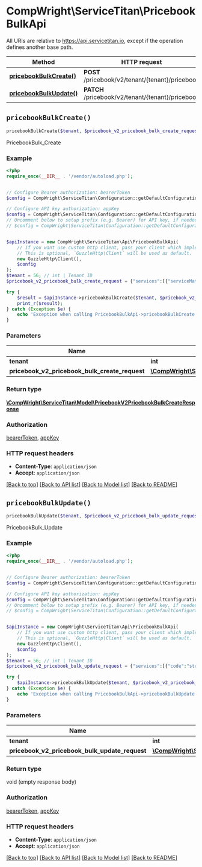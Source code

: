 # CompWright\ServiceTitan\PricebookBulkApi

All URIs are relative to https://api.servicetitan.io, except if the operation defines another base path.

| Method | HTTP request | Description |
| ------------- | ------------- | ------------- |
| [**pricebookBulkCreate()**](PricebookBulkApi.md#pricebookBulkCreate) | **POST** /pricebook/v2/tenant/{tenant}/pricebook | PricebookBulk_Create |
| [**pricebookBulkUpdate()**](PricebookBulkApi.md#pricebookBulkUpdate) | **PATCH** /pricebook/v2/tenant/{tenant}/pricebook | PricebookBulk_Update |


## `pricebookBulkCreate()`

```php
pricebookBulkCreate($tenant, $pricebook_v2_pricebook_bulk_create_request): \CompWright\ServiceTitan\Model\PricebookV2PricebookBulkCreateResponse
```

PricebookBulk_Create

### Example

```php
<?php
require_once(__DIR__ . '/vendor/autoload.php');


// Configure Bearer authorization: bearerToken
$config = CompWright\ServiceTitan\Configuration::getDefaultConfiguration()->setAccessToken('YOUR_ACCESS_TOKEN');

// Configure API key authorization: appKey
$config = CompWright\ServiceTitan\Configuration::getDefaultConfiguration()->setApiKey('ST-App-Key', 'YOUR_API_KEY');
// Uncomment below to setup prefix (e.g. Bearer) for API key, if needed
// $config = CompWright\ServiceTitan\Configuration::getDefaultConfiguration()->setApiKeyPrefix('ST-App-Key', 'Bearer');


$apiInstance = new CompWright\ServiceTitan\Api\PricebookBulkApi(
    // If you want use custom http client, pass your client which implements `GuzzleHttp\ClientInterface`.
    // This is optional, `GuzzleHttp\Client` will be used as default.
    new GuzzleHttp\Client(),
    $config
);
$tenant = 56; // int | Tenant ID
$pricebook_v2_pricebook_bulk_create_request = {"services":[{"serviceMaterials":[{"skuId":0,"customId":"string","quantity":0}],"serviceEquipment":[{"skuId":0,"customId":"string","quantity":0}],"recommendations":[{"skuId":0,"customId":"string"}],"upgrades":[{"skuId":0,"customId":"string"}],"code":"string","displayName":"string","description":"string","warranty":{"duration":0,"description":"string"},"categories":[0],"price":0,"memberPrice":0,"addOnPrice":0,"addOnMemberPrice":0,"taxable":true,"account":"string","hours":0,"isLabor":true,"assets":[{"type":{},"alias":"string","url":"string"}],"active":true,"crossSaleGroup":"string","paysCommission":true,"commissionBonus":0,"externalData":{"applicationGuid":"string","externalData":[{"key":"string","value":"string"}]},"customId":"string"}],"equipment":[{"equipmentMaterials":[{"skuId":0,"customId":"string","quantity":0}],"recommendations":[{"skuId":0,"customId":"string","type":"Service"}],"upgrades":[{"skuId":0,"customId":"string"}],"code":"string","displayName":"string","description":"string","price":0,"memberPrice":0,"addOnPrice":0,"addOnMemberPrice":0,"active":true,"manufacturer":"string","model":"string","manufacturerWarranty":{"duration":0,"description":"string"},"serviceProviderWarranty":{"duration":0,"description":"string"},"assets":[{"type":{},"alias":"string","url":"string"}],"categories":[0],"primaryVendor":{"vendorId":0,"memo":"string","vendorPart":"string","cost":0,"active":true,"primarySubAccount":{"cost":0,"accountName":"string"},"otherSubAccounts":[{"cost":0,"accountName":"string"}]},"otherVendors":[{"vendorId":0,"memo":"string","vendorPart":"string","cost":0,"active":true,"primarySubAccount":{"cost":0,"accountName":"string"},"otherSubAccounts":[{"cost":0,"accountName":"string"}]}],"account":"string","costOfSaleAccount":"string","assetAccount":"string","crossSaleGroup":"string","paysCommission":true,"commissionBonus":0,"hours":0,"taxable":true,"cost":0,"unitOfMeasure":"string","isInventory":true,"externalData":{"applicationGuid":"string","externalData":[{"key":"string","value":"string"}]},"customId":"string"}],"materials":[{"code":"string","displayName":"string","description":"string","cost":0,"active":true,"price":0,"memberPrice":0,"addOnPrice":0,"addOnMemberPrice":0,"hours":0,"commissionBonus":0,"paysCommission":true,"deductAsJobCost":true,"unitOfMeasure":"string","isInventory":true,"account":"string","costOfSaleAccount":"string","assetAccount":"string","taxable":true,"primaryVendor":{"vendorId":0,"memo":"string","vendorPart":"string","cost":0,"active":true,"primarySubAccount":{"cost":0,"accountName":"string"},"otherSubAccounts":[{"cost":0,"accountName":"string"}]},"otherVendors":[{"vendorId":0,"memo":"string","vendorPart":"string","cost":0,"active":true,"primarySubAccount":{"cost":0,"accountName":"string"},"otherSubAccounts":[{"cost":0,"accountName":"string"}]}],"assets":[{"type":{},"alias":"string","url":"string"}],"categories":[0],"externalData":{"applicationGuid":"string","externalData":[{"key":"string","value":"string"}]},"customId":"string"}],"discountAndFees":[{"type":{},"code":"string","displayName":"string","description":"string","amountType":{},"amount":0,"limit":0,"taxable":true,"categories":[0],"hours":0,"assets":[{"type":{},"alias":"string","url":"string"}],"account":"string","crossSaleGroup":"string","active":true,"bonus":0,"commissionBonus":0,"paysCommission":true,"excludeFromPayroll":true,"externalData":{"applicationGuid":"string","externalData":[{"key":"string","value":"string"}]},"customId":"string"}]}; // \CompWright\ServiceTitan\Model\PricebookV2PricebookBulkCreateRequest

try {
    $result = $apiInstance->pricebookBulkCreate($tenant, $pricebook_v2_pricebook_bulk_create_request);
    print_r($result);
} catch (Exception $e) {
    echo 'Exception when calling PricebookBulkApi->pricebookBulkCreate: ', $e->getMessage(), PHP_EOL;
}
```

### Parameters

| Name | Type | Description  | Notes |
| ------------- | ------------- | ------------- | ------------- |
| **tenant** | **int**| Tenant ID | |
| **pricebook_v2_pricebook_bulk_create_request** | [**\CompWright\ServiceTitan\Model\PricebookV2PricebookBulkCreateRequest**](../Model/PricebookV2PricebookBulkCreateRequest.md)|  | [optional] |

### Return type

[**\CompWright\ServiceTitan\Model\PricebookV2PricebookBulkCreateResponse**](../Model/PricebookV2PricebookBulkCreateResponse.md)

### Authorization

[bearerToken](../../README.md#bearerToken), [appKey](../../README.md#appKey)

### HTTP request headers

- **Content-Type**: `application/json`
- **Accept**: `application/json`

[[Back to top]](#) [[Back to API list]](../../README.md#endpoints)
[[Back to Model list]](../../README.md#models)
[[Back to README]](../../README.md)

## `pricebookBulkUpdate()`

```php
pricebookBulkUpdate($tenant, $pricebook_v2_pricebook_bulk_update_request)
```

PricebookBulk_Update

### Example

```php
<?php
require_once(__DIR__ . '/vendor/autoload.php');


// Configure Bearer authorization: bearerToken
$config = CompWright\ServiceTitan\Configuration::getDefaultConfiguration()->setAccessToken('YOUR_ACCESS_TOKEN');

// Configure API key authorization: appKey
$config = CompWright\ServiceTitan\Configuration::getDefaultConfiguration()->setApiKey('ST-App-Key', 'YOUR_API_KEY');
// Uncomment below to setup prefix (e.g. Bearer) for API key, if needed
// $config = CompWright\ServiceTitan\Configuration::getDefaultConfiguration()->setApiKeyPrefix('ST-App-Key', 'Bearer');


$apiInstance = new CompWright\ServiceTitan\Api\PricebookBulkApi(
    // If you want use custom http client, pass your client which implements `GuzzleHttp\ClientInterface`.
    // This is optional, `GuzzleHttp\Client` will be used as default.
    new GuzzleHttp\Client(),
    $config
);
$tenant = 56; // int | Tenant ID
$pricebook_v2_pricebook_bulk_update_request = {"services":[{"code":"string","displayName":"string","description":"string","warranty":{"duration":0,"description":"string"},"categories":[0],"price":0,"memberPrice":0,"addOnPrice":0,"addOnMemberPrice":0,"taxable":true,"account":"string","hours":0,"isLabor":true,"recommendations":[0],"upgrades":[0],"assets":[{"type":{},"alias":"string","url":"string"}],"serviceMaterials":[{"skuId":0,"quantity":0}],"serviceEquipment":[{"skuId":0,"quantity":0}],"active":true,"crossSaleGroup":"string","paysCommission":true,"commissionBonus":0,"externalData":{"applicationGuid":"string","externalData":[{"key":"string","value":"string"}]},"id":0}],"equipment":[{"code":"string","displayName":"string","description":"string","price":0,"memberPrice":0,"addOnPrice":0,"addOnMemberPrice":0,"active":true,"manufacturer":"string","model":"string","manufacturerWarranty":{"duration":0,"description":"string"},"serviceProviderWarranty":{"duration":0,"description":"string"},"assets":[{"type":{},"alias":"string","url":"string"}],"recommendations":[{"skuId":0,"type":"Service"}],"upgrades":[0],"equipmentMaterials":[{"skuId":0,"quantity":0}],"categories":[0],"primaryVendor":{"vendorId":0,"memo":"string","vendorPart":"string","cost":0,"active":true,"primarySubAccount":{"cost":0,"accountName":"string"},"otherSubAccounts":[{"cost":0,"accountName":"string"}]},"otherVendors":[{"vendorId":0,"memo":"string","vendorPart":"string","cost":0,"active":true,"primarySubAccount":{"cost":0,"accountName":"string"},"otherSubAccounts":[{"cost":0,"accountName":"string"}]}],"account":"string","costOfSaleAccount":"string","assetAccount":"string","crossSaleGroup":"string","paysCommission":true,"commissionBonus":0,"hours":0,"taxable":true,"cost":0,"unitOfMeasure":"string","isInventory":true,"externalData":{"applicationGuid":"string","externalData":[{"key":"string","value":"string"}]},"id":0}],"materials":[{"code":"string","displayName":"string","description":"string","cost":0,"active":true,"price":0,"memberPrice":0,"addOnPrice":0,"addOnMemberPrice":0,"hours":0,"commissionBonus":0,"paysCommission":true,"deductAsJobCost":true,"unitOfMeasure":"string","isInventory":true,"account":"string","costOfSaleAccount":"string","assetAccount":"string","taxable":true,"primaryVendor":{"vendorId":0,"memo":"string","vendorPart":"string","cost":0,"active":true,"primarySubAccount":{"cost":0,"accountName":"string"},"otherSubAccounts":[{"cost":0,"accountName":"string"}]},"otherVendors":[{"vendorId":0,"memo":"string","vendorPart":"string","cost":0,"active":true,"primarySubAccount":{"cost":0,"accountName":"string"},"otherSubAccounts":[{"cost":0,"accountName":"string"}]}],"assets":[{"type":{},"alias":"string","url":"string"}],"categories":[0],"externalData":{"applicationGuid":"string","externalData":[{"key":"string","value":"string"}]},"id":0}],"discountAndFees":[{"type":{},"code":"string","displayName":"string","description":"string","amountType":{},"amount":0,"limit":0,"taxable":true,"categories":[0],"hours":0,"assets":[{"type":{},"alias":"string","url":"string"}],"account":"string","crossSaleGroup":"string","active":true,"bonus":0,"commissionBonus":0,"paysCommission":true,"excludeFromPayroll":true,"externalData":{"applicationGuid":"string","externalData":[{"key":"string","value":"string"}]},"id":0}]}; // \CompWright\ServiceTitan\Model\PricebookV2PricebookBulkUpdateRequest

try {
    $apiInstance->pricebookBulkUpdate($tenant, $pricebook_v2_pricebook_bulk_update_request);
} catch (Exception $e) {
    echo 'Exception when calling PricebookBulkApi->pricebookBulkUpdate: ', $e->getMessage(), PHP_EOL;
}
```

### Parameters

| Name | Type | Description  | Notes |
| ------------- | ------------- | ------------- | ------------- |
| **tenant** | **int**| Tenant ID | |
| **pricebook_v2_pricebook_bulk_update_request** | [**\CompWright\ServiceTitan\Model\PricebookV2PricebookBulkUpdateRequest**](../Model/PricebookV2PricebookBulkUpdateRequest.md)|  | [optional] |

### Return type

void (empty response body)

### Authorization

[bearerToken](../../README.md#bearerToken), [appKey](../../README.md#appKey)

### HTTP request headers

- **Content-Type**: `application/json`
- **Accept**: `application/json`

[[Back to top]](#) [[Back to API list]](../../README.md#endpoints)
[[Back to Model list]](../../README.md#models)
[[Back to README]](../../README.md)
